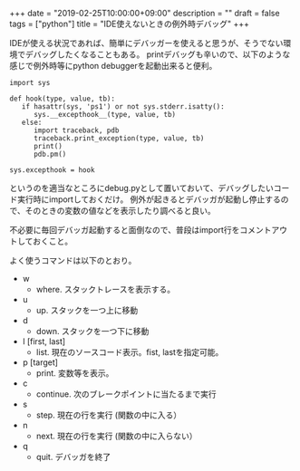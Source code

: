 +++
date = "2019-02-25T10:00:00+09:00"
description = ""
draft = false
tags = ["python"]
title = "IDE使えないときの例外時デバッグ"
+++

IDEが使える状況であれば、簡単にデバッガーを使えると思うが、そうでない環境でデバッグしたくなることもある。
printデバッグも辛いので、以下のような感じで例外時等にpython debuggerを起動出来ると便利。

```
import sys

def hook(type, value, tb):
   if hasattr(sys, 'ps1') or not sys.stderr.isatty():
      sys.__excepthook__(type, value, tb)
   else:
      import traceback, pdb
      traceback.print_exception(type, value, tb)
      print()
      pdb.pm()

sys.excepthook = hook
```

というのを適当なところにdebug.pyとして置いておいて、デバッグしたいコード実行時にimportしておくだけ。
例外が起きるとデバッガが起動し停止するので、そのときの変数の値などを表示したり調べると良い。

不必要に毎回デバッガ起動すると面倒なので、普段はimport行をコメントアウトしておくこと。

よく使うコマンドは以下のとおり。

- w
  - where. スタックトレースを表示する。
- u
  - up. スタックを一つ上に移動
- d
  - down. スタックを一つ下に移動
- l [first, last]
  - list. 現在のソースコード表示。fist, lastを指定可能。
- p [target]
  - print. 変数等を表示。
- c
  - continue. 次のブレークポイントに当たるまで実行
- s
  - step. 現在の行を実行 (関数の中に入る）
- n
  - next. 現在の行を実行 (関数の中に入らない）
- q
  - quit. デバッガを終了

